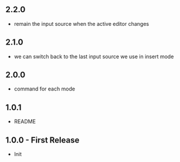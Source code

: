 ## 2.2.0

* remain the input source when the active editor changes

## 2.1.0

* we can switch back to the last input source we use in insert mode

## 2.0.0

* command for each mode

## 1.0.1

* README

## 1.0.0 - First Release

* Init

